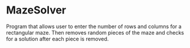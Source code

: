 # MazeSolver
Program that allows user to enter the number of rows and columns for a rectangular maze. Then removes random pieces of the maze and checks for a solution after each piece is removed.
